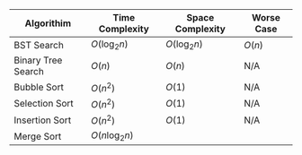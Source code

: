 | Algorithim | Time Complexity | Space Complexity | Worse Case | 
| --- | --- | --- | --- |
| BST Search | $O(\log_2n)$ | $O(\log_2n)$ | $O(n)$ | 
| Binary Tree Search | $O(n)$ | $O(n)$ | N/A |
| Bubble Sort | $O(n^2)$ | $O(1)$ | N/A | 
| Selection Sort | $O(n^2)$ | $O(1)$ | N/A | 
| Insertion Sort | $O(n^2)$ | $O(1)$ | N/A | 
| Merge Sort | $O(n\log_2n)$ | 